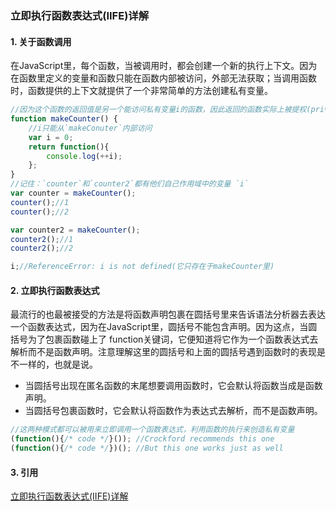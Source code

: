 ### 立即执行函数表达式(IIFE)详解

#### 1. 关于函数调用
在JavaScript里，每个函数，当被调用时，都会创建一个新的执行上下文。因为在函数里定义的变量和函数只能在函数内部被访问，外部无法获取；当调用函数时，函数提供的上下文就提供了一个非常简单的方法创建私有变量。
```js
//因为这个函数的返回值是另一个能访问私有变量i的函数，因此返回的函数实际上被提权(privileged)了
function makeCounter() {
    //i只能从`makeConuter`内部访问
    var i = 0;
    return function(){
        console.log(++i);
    };   
}
//记住：`counter`和`counter2`都有他们自己作用域中的变量 `i`
var counter = makeCounter();
counter();//1
counter();//2

var counter2 = makeCounter();
counter2();//1
counter2();//2

i;//ReferenceError: i is not defined(它只存在于makeCounter里)
```
#### 2. 立即执行函数表达式

最流行的也最被接受的方法是将函数声明包裹在圆括号里来告诉语法分析器去表达一个函数表达式，因为在JavaScript里，圆括号不能包含声明。因为这点，当圆括号为了包裹函数碰上了 function关键词，它便知道将它作为一个函数表达式去解析而不是函数声明。注意理解这里的圆括号和上面的圆括号遇到函数时的表现是不一样的，也就是说。
* 当圆括号出现在匿名函数的末尾想要调用函数时，它会默认将函数当成是函数声明。
* 当圆括号包裹函数时，它会默认将函数作为表达式去解析，而不是函数声明。
```js
//这两种模式都可以被用来立即调用一个函数表达式，利用函数的执行来创造私有变量
(function(){/* code */}()); //Crockford recommends this one
(function(){/* code */})(); //But this one works just as well
```
#### 3. 引用
[立即执行函数表达式(IIFE)详解](https://segmentfault.com/a/1190000007569312?_ea=1386755)